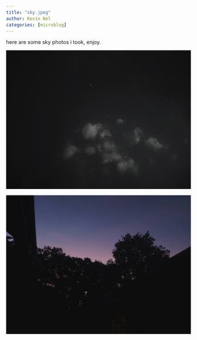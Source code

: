 ```yaml
---
title: "sky.jpeg"
author: Kevin Nel
categories: [microblog]
---
```


here are some sky photos i took, enjoy.

![night](/assets/images/microblog/2021-02-25-microblog-sky-1.jpeg)

![evening](/assets/images/microblog/2021-02-25-microblog-sky-2.jpeg)
